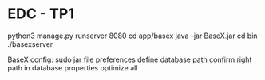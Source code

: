 # EDC - TP1 

python3 manage.py runserver 8080
cd app/basex
java -jar BaseX.jar
cd bin
./basexserver

BaseX config:
sudo jar file 
preferences
define database path
confirm right path in database properties
optimize all
